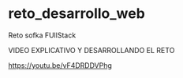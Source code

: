 # reto_desarrollo_web
Reto sofka FUllStack 

VIDEO EXPLICATIVO Y DESARROLLANDO EL RETO 

https://youtu.be/vF4DRDDVPhg
